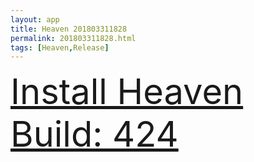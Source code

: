 ```yaml
---
layout: app
title: Heaven 201803311828
permalink: 201803311828.html
tags: [Heaven,Release]
---
```

<div class="pure-g">
    <div class="pure-u-1-1" style="font-size: 4em">
        <a class="pure-button-primary" href="itms-services://?action=download-manifest&url=https%3A%2F%2Flitsungyisigono.github.io%2FTestScript%2Fmanifests%2F201803311828.plist"><i class="fa fa-download" aria-hidden="true"></i>Install Heaven Build: 424</a>
    </div>
</div>